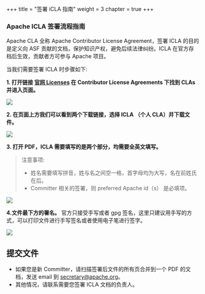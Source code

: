 +++ 
title = "签署 iCLA 指南" 
weight = 3
chapter = true 
+++

### Apache ICLA 签署流程指南

Apache CLA 全称 Apache Contributor License Agreement，签署 ICLA 的目的是定义向 ASF 贡献的文档，保护知识产权，避免后续法律纠纷。ICLA 在官方存档后生效，贡献者方可参与 Apache 项目。

当我们需要签署 ICLA 时步骤如下:

**1. 打开链接 [官网 Licenses](https://www.apache.org/licenses/#clas) 在 Contributor License Agreements 下找到 CLAs 并进入页面。**

![](https://shardingsphere.apache.org/blog/img/icla.png)

**2. 在页面上方我们可以看到两个下载链接，选择 ICLA （个人 CLA）并下载文件。**

![](https://shardingsphere.apache.org/blog/img/icla2.png)

**3. 打开 PDF，ICLA 需要填写的是两个部分，均需要全英文填写。**

> 注意事项: 
> - 姓名需要填写拼音，姓与名之间空一格，首字母均为大写，名在前姓氏在后。
> - Committer 相关的签署，则 preferred Apache id（s） 是必填项。

![](https://shardingsphere.apache.org/blog/img/icla3.png)

**4.文件最下方的署名。**
官方只接受手写或者 gpg 签名，这里只建议用手写的方式，可以打印文件进行手写签名或者使用电子笔进行签字。

![](https://shardingsphere.apache.org/blog/img/icla4.png)
 
## 提交文件

* 如果您是新 Committer，请扫描签署后文件的所有页合并到一个 PDF 的文档，发送 email 到 secretary@apache.org。
* 其他情况，请联系需要您签署 ICLA 文档的负责人。
